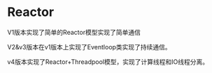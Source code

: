 # Reactor
V1版本实现了简单的Reactor模型实现了简单通信

V2&v3版本在v1版本上实现了Eventloop类实现了持续通信。

v4版本实现了Reactor+Threadpool模型，实现了计算线程和IO线程分离。
